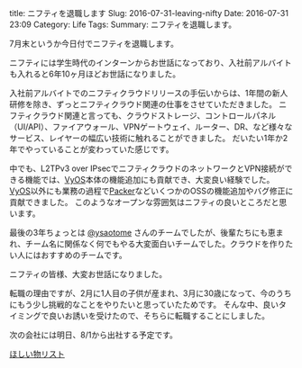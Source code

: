 title: ニフティを退職します
Slug: 2016-07-31-leaving-nifty
Date: 2016-07-31 23:09
Category: Life
Tags: 
Summary: ニフティを退職します。

7月末というか今日付でニフティを退職します。

ニフティには学生時代のインターンからお世話になっており、入社前アルバイトも入れると6年10ヶ月ほどお世話になりました。

入社前アルバイトでのニフティクラウドリリースの手伝いからは、1年間の新人研修を除き、ずっとニフティクラウド関連の仕事をさせていただきました。
ニフティクラウド関連と言っても、クラウドストレージ、コントロールパネル（UI/API）、ファイアウォール、VPNゲートウェイ、ルーター、DR、など様々なサービス、レイヤーの幅広い技術に触れることができました。
だいたい1年か2年でやっていることが変わっていた感じです。

中でも、L2TPv3 over IPsecでニフティクラウドのネットワークとVPN接続ができる機能では、[VyOS][vyos]本体の機能追加にも貢献でき、大変良い経験でした。
[VyOS][vyos]以外にも業務の過程で[Packer](https://github.com/mitchellh/packer)などいくつかのOSSの機能追加やバグ修正に貢献できました。
このようなオープンな雰囲気はニフティの良いところだと思います。

最後の3年ちょっとは [@ysaotome][ysaotome] さんのチームでしたが、後輩たちにも恵まれ、チーム名に関係なく何でもやる大変面白いチームでした。クラウドを作りたい人にはおすすめのチームです。

ニフティの皆様、大変お世話になりました。

転職の理由ですが、2月に1人目の子供が産まれ、3月に30歳になって、今のうちにもう少し挑戦的なことをやりたいと思っていたためです。
そんな中、良いタイミングで良いお誘いを受けたので、そちらに転職することにしました。

次の会社には明日、8/1から出社する予定です。

[ほしい物リスト](http://www.amazon.co.jp/registry/wishlist/2KJFLLRPWTRFN)

 [vyos]: http://vyos.io/
 [ysaotome]: https://twitter.com/ysaotome
